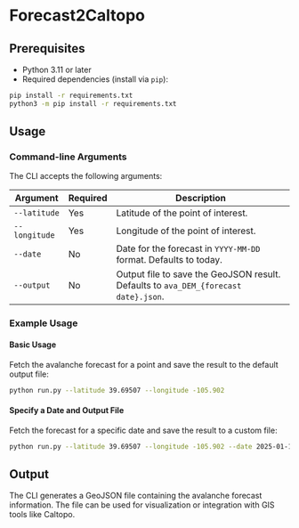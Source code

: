 # Forecast2Caltopo

<!-- This project provides a command-line interface (CLI) for interacting with Avalanche Forecast API utilities. The CLI allows users to fetch avalanche forecasts for a specific geographic point and date and outputs the results as a GeoJSON file. -->

<!-- ## Features

- Fetch avalanche forecasts for a specific point (latitude and longitude).
- Specify a date for the forecast (defaults to today if not provided).
- Save results as a GeoJSON file for further use or visualization. -->

## Prerequisites

- Python 3.11 or later
- Required dependencies (install via `pip`):

```bash
pip install -r requirements.txt
python3 -m pip install -r requirements.txt
```

## Usage

### Command-line Arguments

The CLI accepts the following arguments:

| Argument         | Required | Description                                                             |
|------------------|----------|-------------------------------------------------------------------------|
| `--latitude`     | Yes      | Latitude of the point of interest.                                      |
| `--longitude`    | Yes      | Longitude of the point of interest.                                     |
| `--date`         | No       | Date for the forecast in `YYYY-MM-DD` format. Defaults to today.        |
| `--output`       | No       | Output file to save the GeoJSON result. Defaults to `ava_DEM_{forecast date}.json`.      |

### Example Usage

#### Basic Usage

Fetch the avalanche forecast for a point and save the result to the default output file:

```bash
python run.py --latitude 39.69507 --longitude -105.902
```

#### Specify a Date and Output File

Fetch the forecast for a specific date and save the result to a custom file:

```bash
python run.py --latitude 39.69507 --longitude -105.902 --date 2025-01-11 --output forecast.json
```

## Output

The CLI generates a GeoJSON file containing the avalanche forecast information. The file can be used for visualization or integration with GIS tools like Caltopo.
<!-- 
## Error Handling

- If the latitude or longitude is invalid, the program will report an error.
- If no region is found for the specified point, an error message will be displayed.
- If the forecast or regions cannot be fetched, the program will notify the user. -->

<!-- ## Development

### File Structure

- `run.py`: The main script providing the CLI functionality.
- `src/`: Contains utility modules for interacting with the Avalanche Forecast API. -->

<!-- ### Testing

Run the script with various inputs to ensure all arguments and functionalities work as expected. For example:

- Missing or invalid arguments.
- Validating output GeoJSON files for different points and dates. -->
<!-- 
## License

This project is licensed under the MIT License. See `LICENSE` for more details.

---

Feel free to contribute by submitting issues or pull requests! -->
